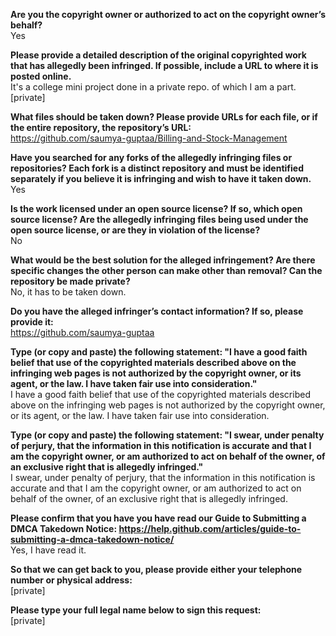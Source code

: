 **Are you the copyright owner or authorized to act on the copyright owner’s behalf?**   
Yes 

**Please provide a detailed description of the original copyrighted work that has allegedly been infringed. If possible, include a URL to where it is posted online.**   
It's a college mini project done in a private repo. of which I am a part. [private]   

**What files should be taken down? Please provide URLs for each file, or if the entire repository, the repository’s URL:**   
https://github.com/saumya-guptaa/Billing-and-Stock-Management  

**Have you searched for any forks of the allegedly infringing files or repositories? Each fork is a distinct repository and must be identified separately if you believe it is infringing and wish to have it taken down.**   
Yes 

**Is the work licensed under an open source license? If so, which open source license? Are the allegedly infringing files being used under the open source license, or are they in violation of the license?**   
No 

**What would be the best solution for the alleged infringement? Are there specific changes the other person can make other than removal? Can the repository be made private?**   
No, it has to be taken down. 

**Do you have the alleged infringer’s contact information? If so, please provide it:**   
https://github.com/saumya-guptaa 

**Type (or copy and paste) the following statement: "I have a good faith belief that use of the copyrighted materials described above on the infringing web pages is not authorized by the copyright owner, or its agent, or the law. I have taken fair use into consideration."**   
I have a good faith belief that use of the copyrighted materials described above on the infringing web pages is not authorized by the copyright owner, or its agent, or the law. I have taken fair use into consideration. 

**Type (or copy and paste) the following statement: "I swear, under penalty of perjury, that the information in this notification is accurate and that I am the copyright owner, or am authorized to act on behalf of the owner, of an exclusive right that is allegedly infringed."**   
I swear, under penalty of perjury, that the information in this notification is accurate and that I am the copyright owner, or am authorized to act on behalf of the owner, of an exclusive right that is allegedly infringed. 

**Please confirm that you have you have read our Guide to Submitting a DMCA Takedown Notice: https://help.github.com/articles/guide-to-submitting-a-dmca-takedown-notice/**   
Yes, I have read it. 

**So that we can get back to you, please provide either your telephone number or physical address:**   
[private]

**Please type your full legal name below to sign this request:**   
[private]
